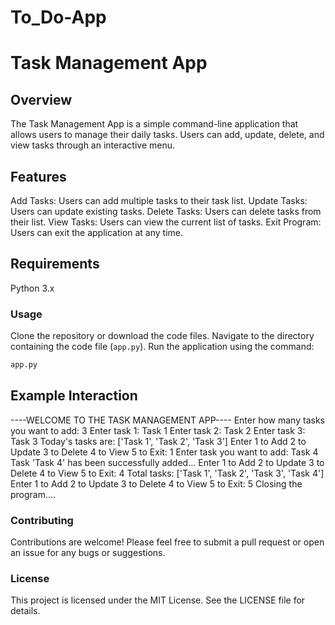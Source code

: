 # To_Do-App

# Task Management App
## Overview
The Task Management App is a simple command-line application that allows users to manage their daily tasks. Users can add, update, delete, and view tasks through an interactive menu.

## Features
Add Tasks: Users can add multiple tasks to their task list.
Update Tasks: Users can update existing tasks.
Delete Tasks: Users can delete tasks from their list.
View Tasks: Users can view the current list of tasks.
Exit Program: Users can exit the application at any time.
## Requirements
Python 3.x
### Usage
Clone the repository or download the code files.
Navigate to the directory containing the code file (`app.py`).
Run the application using the command:
```python 
app.py
```
## Example Interaction
----WELCOME TO THE TASK MANAGEMENT APP----
Enter how many tasks you want to add: 3
Enter task 1: Task 1
Enter task 2: Task 2
Enter task 3: Task 3
Today's tasks are:
['Task 1', 'Task 2', 'Task 3']
Enter 1 to Add
2 to Update
3 to Delete
4 to View
5 to Exit: 1
Enter task you want to add: Task 4
Task 'Task 4' has been successfully added...
Enter 1 to Add
2 to Update
3 to Delete
4 to View
5 to Exit: 4
Total tasks: ['Task 1', 'Task 2', 'Task 3', 'Task 4']
Enter 1 to Add
2 to Update
3 to Delete
4 to View
5 to Exit: 5
Closing the program....

### Contributing
Contributions are welcome! Please feel free to submit a pull request or open an issue for any bugs or suggestions.

### License
This project is licensed under the MIT License. See the LICENSE file for details.